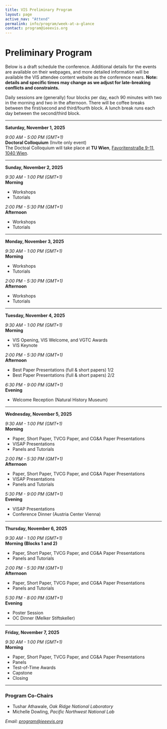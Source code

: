 ```yaml
---
title: VIS Preliminary Program
layout: page
active_nav: "Attend"
permalink: info/program/week-at-a-glance
contact: program@ieeevis.org
---
```


# Preliminary Program

Below is a draft schedule the conference.
Additional details for the events are available on their webpages, and more detailed information will be available the VIS attendee content website as the conference nears.
**Note: details and specific times may change as we adjust for late-breaking conflicts and constraints.**

Daily sessions are (generally) four blocks per day, each 90 minutes with two in the morning and two in the afternoon.
There will be coffee breaks between the first/second and third/fourth block. A lunch break runs each day between the second/third block.

<hr/>

<!-- ---------------------------------------------------------------------------------- -->
<a>**Saturday, November 1, 2025**</a><br/>

*9:00 AM - 5:00 PM (GMT+1)*<br/>
**Doctoral Colloquium** (Invite only event)<br />
The Doctoal Colloquium will take place at **TU Wien**, [Favoritenstraße 9-11, 1040 Wien](https://maps.app.goo.gl/2Rb58dYGnmcsLvsc7).

<hr/>

<!-- ---------------------------------------------------------------------------------- -->
<a>**Sunday, November 2, 2025**</a><br/>

*9:30 AM - 1:00 PM (GMT+1)*<br/>
**Morning**<br/>
* Workshops
* Tutorials

<!--
* Room 101-102: **Visualization Analysis and Design** ([Tutorial](/year/2023/info/tutorials))  
* Room 103: **EnergyVis 2023: 3rd Workshop on Energy Data Visualization** ([Workshop](/year/2023/info/workshops))  
* Room 104: **Visualization for Pandemic and Emergency Responses Workshop (Vis4PandEmRes)** ([Workshop](/year/2023/info/workshops))  
* Room 105: **MERCADO: Multimodal Experiences for Remote Communication Around Data Online** ([Workshop](/year/2023/info/workshops))  
* Room 106: **A Hands-on TTK Tutorial for Absolute Beginners** ([Tutorial](/year/2023/info/tutorials))  
* Room 110: **NLP4Vis: Natural Language Processing for Information Visualization** ([Tutorial](/year/2023/info/tutorials))
-->

*2:00 PM - 5:30 PM (GMT+1)*<br/>
**Afternoon**<br/>
* Workshops
* Tutorials

<hr/>

<!-- ---------------------------------------------------------------------------------- -->
<a>**Monday, November 3, 2025**</a><br/>

*9:30 AM - 1:00 PM (GMT+1)*<br/>
**Morning**<br/>
* Workshops
* Tutorials

*2:00 PM - 5:30 PM (GMT+1)*<br/>
**Afternoon**<br/>
* Workshops
* Tutorials

<hr/>

<!-- ---------------------------------------------------------------------------------- -->
<a>**Tuesday, November 4, 2025**</a><br/>

*9:30 AM - 1:00 PM (GMT+1)*<br/>
**Morning**<br/>
* VIS Opening, VIS Welcome, and VGTC Awards
* VIS Keynote

*2:00 PM - 5:30 PM (GMT+1)*<br/>
**Afternoon**<br/>
* Best Paper Presentations (full & short papers) 1/2
* Best Paper Presentations (full & short papers) 2/2

*6:30 PM - 9:00 PM (GMT+1)*<br/>
**Evening**<br />
* Welcome Reception (Natural History Museum)

<hr/>

<!-- ---------------------------------------------------------------------------------- -->
<a>**Wednesday, November 5, 2025**</a><br/>

*9:30 AM - 1:00 PM (GMT+1)*<br/>
**Morning**<br/>
* Paper, Short Paper, TVCG Paper, and CG&A Paper Presentations
* VISAP Presentations
* Panels and Tutorials

*2:00 PM - 5:30 PM (GMT+1)*<br/>
**Afternoon**<br/>
* Paper, Short Paper, TVCG Paper, and CG&A Paper Presentations
* VISAP Presentations
* Panels and Tutorials

*5:30 PM - 9:00 PM (GMT+1)*<br/>
**Evening**<br />
* VISAP Presentations
* Conference Dinner (Austria Center Vienna)

<!-- *6:00 PM-8:00 PM AEDT (UTC+11)*<br/>
* Grazelands: **VIS Banquet** (6:00pm-8:00pm) <br>
    * Sponsored by **Norrköping Visualization Center**
    * includes Screenings (6:00, 6:45, and 7:30 PM) at the Melbourne Planetarium.  Transport on your own / via Public Transport Victoria (PTV) using your Myki card (provided at registration)  -->

<hr/>

<!-- ---------------------------------------------------------------------------------- -->
<a>**Thursday, November 6, 2025**</a><br/>

*9:30 AM - 1:00 PM (GMT+1)*<br/>
**Morning (Blocks 1 and 2)**<br/>
* Paper, Short Paper, TVCG Paper, and CG&A Paper Presentations
* Panels and Tutorials

*2:00 PM - 5:30 PM (GMT+1)*<br/>
**Afternoon**<br/>
* Paper, Short Paper, TVCG Paper, and CG&A Paper Presentations
* Panels and Tutorials

*5:30 PM - 8:00 PM (GMT+1)*<br/>
**Evening**<br />
* Poster Session
* OC Dinner (Melker Stiftskeller)

<hr/>

<!-- ---------------------------------------------------------------------------------- -->
<a>**Friday, November 7, 2025**</a><br/>

*9:30 AM - 1:00 PM (GMT+1)*<br/>
**Morning**<br/>
* Paper, Short Paper, TVCG Paper, and CG&A Paper Presentations
* Panels
* Test-of-Time Awards
* Capstone
* Closing

<hr/>

### Program Co-Chairs

* Tushar Athawale, *Oak Ridge National Laboratory*
* Michelle Dowling, *Pacific Northwest National Lab*

*Email: [program@ieeevis.org](mailto:program@ieeevis.org)*
